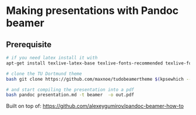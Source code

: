 # Making presentations with Pandoc beamer


## Prerequisite
```bash 
# if you need latex install it with 
apt-get install texlive-latex-base texlive-fonts-recommended texlive-fonts-extra texlive-latex-extrasudo  

# clone the TU Dortmund theme
bash git clone https://github.com/maxnoe/tudobeamertheme $(kpsewhich --var-value TEXMFHOME)/tex/latex/tudobeamertheme

# and start compiling the presentation into a pdf 
bash pandoc presentation.md -t beamer  -o out.pdf
```

Built on top of: 
https://github.com/alexeygumirov/pandoc-beamer-how-to

